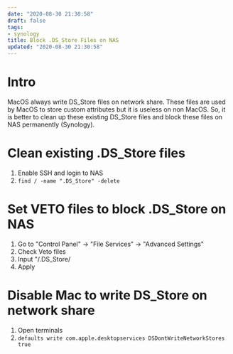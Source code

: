 ```yaml
---
date: "2020-08-30 21:30:58"
draft: false
tags:
- synology
title: Block .DS_Store Files on NAS
updated: "2020-08-30 21:30:58"
---
```


# Intro
MacOS always write DS_Store files on network share. These files are used by MacOS to store custom attributes but it is useless on non MacOS. So, it is better to clean up these existing DS_Store files and block these files on NAS permanently (Synology).

# Clean existing .DS_Store files
1. Enable SSH and login to NAS
1. `find / -name ".DS_Store" -delete`

# Set VETO files to block .DS_Store on NAS
1. Go to "Control Panel" -> "File Services" -> "Advanced Settings"
1. Check Veto files
1. Input "/.DS_Store/
1. Apply

# Disable Mac to write DS_Store on network share
1. Open terminals
1. `defaults write com.apple.desktopservices DSDontWriteNetworkStores true`